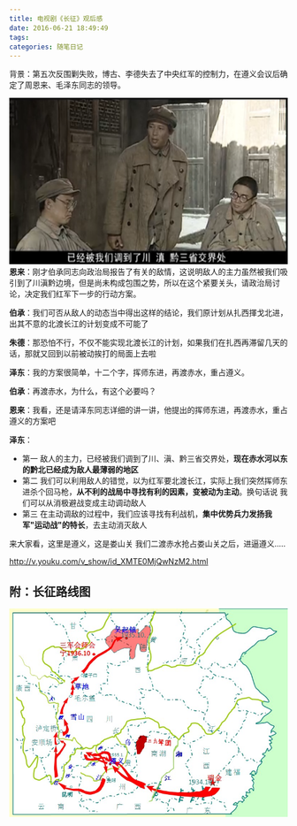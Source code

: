 ```yaml
---
title: 电视剧《长征》观后感
date: 2016-06-21 18:49:49
tags:
categories: 随笔日记
---
```

背景：第五次反围剿失败，博古、李德失去了中央红军的控制力，在遵义会议后确定了周恩来、毛泽东同志的领导。

![](/images/The-Long-March_1.png)
**恩来**：刚才伯承同志向政治局报告了有关的敌情，这说明敌人的主力虽然被我们吸引到了川滇黔边境，但是尚未构成包围之势，所以在这个紧要关头，请政治局讨论，决定我们红军下一步的行动方案。

**伯承**：我们可否从敌人的动态当中得出这样的结论，我们原计划从扎西揮戈北进，出其不意的北渡长江的计划变成不可能了

**朱德**：那恐怕不行，不仅不能实现北渡长江的计划，如果我们在扎西再滞留几天的话，那就又回到以前被动挨打的局面上去啦

**泽东**：我的方案很简单，十二个字，挥师东进，再渡赤水，重占遵义。

**伯承**：再渡赤水，为什么，有这个必要吗？

**恩来**：我看，还是请泽东同志详细的讲一讲，他提出的挥师东进，再渡赤水，重占遵义的方案吧

**泽东**：

* 第一 敌人的主力，已经被我们调到了川、滇、黔三省交界处，**现在赤水河以东的黔北已经成为敌人最薄弱的地区**
* 第二 我们可以利用敌人的错觉，以为红军要北渡长江，实际上我们突然挥师东进杀个回马枪，**从不利的战局中寻找有利的因素，变被动为主动**。换句话说 我们可以从消极避战变成主动调动敌人
* 第三 在主动调敌的过程中，我们应该寻找有利战机，**集中优势兵力发扬我军"运动战"的特长**，去主动消灭敌人
    
来大家看，这里是遵义，这是娄山关 我们二渡赤水抢占娄山关之后，进逼遵义.....

<i class="fa fa-video-camera" aria-hidden="true"></i>  http://v.youku.com/v_show/id_XMTE0MjQwNzM2.html

## 附：长征路线图
![](/images/The-Long-March_2.jpg)